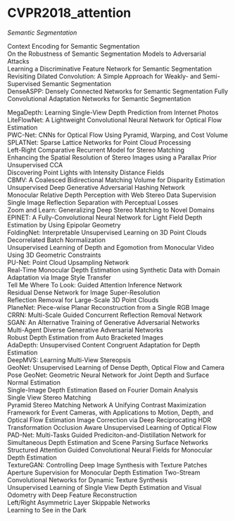 # CVPR2018_attention
*Semantic Segmentation*


Context Encoding for Semantic Segmentation  
On the Robustness of Semantic Segmentation Models to Adversarial Attacks  
Learning a Discriminative Feature Network for Semantic Segmentation  
Revisiting Dilated Convolution: A Simple Approach for Weakly- and Semi- Supervised Semantic Segmentation  
DenseASPP: Densely Connected Networks for Semantic Segmentation
Fully Convolutional Adaptation Networks for Semantic Segmentation 


MegaDepth: Learning Single-View Depth Prediction from Internet Photos  
LiteFlowNet: A Lightweight Convolutional Neural Network for Optical Flow Estimation  
PWC-Net: CNNs for Optical Flow Using Pyramid, Warping, and Cost Volume  
SPLATNet: Sparse Lattice Networks for Point Cloud Processing  
Left-Right Comparative Recurrent Model for Stereo Matching  
Enhancing the Spatial Resolution of Stereo Images using a Parallax Prior  
Unsupervised CCA  
Discovering Point Lights with Intensity Distance Fields  
CBMV: A Coalesced Bidirectional Matching Volume for Disparity Estimation  
Unsupervised Deep Generative Adversarial Hashing Network  
Monocular Relative Depth Perception with Web Stereo Data Supervision  
Single Image Reflection Separation with Perceptual Losses  
Zoom and Learn: Generalizing Deep Stereo Matching to Novel Domains  
EPINET: A Fully-Convolutional Neural Network for Light Field Depth Estimation by Using Epipolar Geometry  
FoldingNet: Interpretable Unsupervised Learning on 3D Point Clouds  
Decorrelated Batch Normalization  
Unsupervised Learning of Depth and Egomotion from Monocular Video Using 3D Geometric Constraints  
PU-Net: Point Cloud Upsampling Network  
Real-Time Monocular Depth Estimation using Synthetic Data with Domain Adaptation via Image Style Transfer  
Tell Me Where To Look: Guided Attention Inference Network  
Residual Dense Network for Image Super-Resolution  
Reflection Removal for Large-Scale 3D Point Clouds  
PlaneNet: Piece-wise Planar Reconstruction from a Single RGB Image  
CRRN: Multi-Scale Guided Concurrent Reflection Removal Network   
SGAN: An Alternative Training of Generative Adversarial Networks  
Multi-Agent Diverse Generative Adversarial Networks  
Robust Depth Estimation from Auto Bracketed Images  
AdaDepth: Unsupervised Content Congruent Adaptation for Depth Estimation  
DeepMVS: Learning Multi-View Stereopsis  
GeoNet: Unsupervised Learning of Dense Depth, Optical Flow and Camera Pose 
GeoNet: Geometric Neural Network for Joint Depth and Surface Normal Estimation  
Single-Image Depth Estimation Based on Fourier Domain Analysis  
Single View Stereo Matching  
Pyramid Stereo Matching Network 
A Unifying Contrast Maximization Framework for Event Cameras, with Applications to Motion, Depth, and Optical Flow Estimation 
Image Correction via Deep Reciprocating HDR Transformation 
Occlusion Aware Unsupervised Learning of Optical Flow 
PAD-Net: Multi-Tasks Guided Prediciton-and-Distillation Network for Simultaneous Depth Estimation and Scene Parsing 
Surface Networks 
Structured Attention Guided Convolutional Neural Fields for Monocular Depth Estimation  
TextureGAN: Controlling Deep Image Synthesis with Texture Patches  
Aperture Supervision for Monocular Depth Estimation 
Two-Stream Convolutional Networks for Dynamic Texture Synthesis  
Unsupervised Learning of Single View Depth Estimation and Visual Odometry with Deep Feature Reconstruction  
Left/Right Asymmetric Layer Skippable Networks  
Learning to See in the Dark
